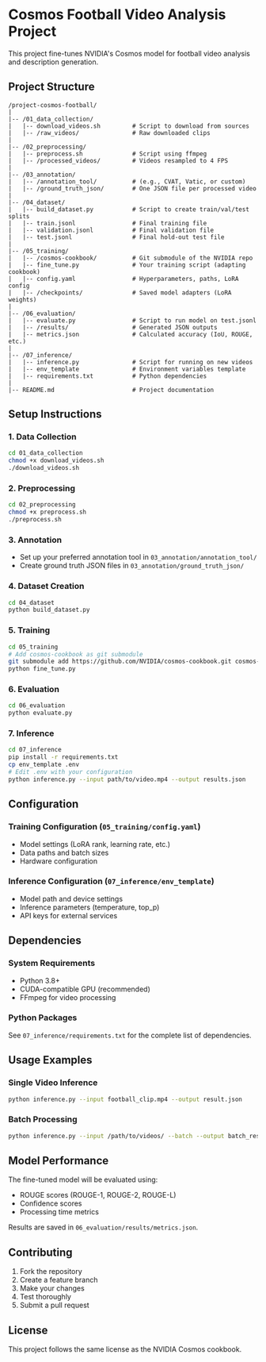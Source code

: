 # Cosmos Football Video Analysis Project

This project fine-tunes NVIDIA's Cosmos model for football video analysis and description generation.

## Project Structure

```
/project-cosmos-football/
|
|-- /01_data_collection/
|   |-- download_videos.sh         # Script to download from sources
|   |-- /raw_videos/               # Raw downloaded clips
|
|-- /02_preprocessing/
|   |-- preprocess.sh              # Script using ffmpeg
|   |-- /processed_videos/         # Videos resampled to 4 FPS
|
|-- /03_annotation/
|   |-- /annotation_tool/          # (e.g., CVAT, Vatic, or custom)
|   |-- /ground_truth_json/        # One JSON file per processed video
|
|-- /04_dataset/
|   |-- build_dataset.py           # Script to create train/val/test splits
|   |-- train.jsonl                # Final training file
|   |-- validation.jsonl           # Final validation file
|   |-- test.jsonl                 # Final hold-out test file
|
|-- /05_training/
|   |-- /cosmos-cookbook/          # Git submodule of the NVIDIA repo
|   |-- fine_tune.py               # Your training script (adapting cookbook)
|   |-- config.yaml                # Hyperparameters, paths, LoRA config
|   |-- /checkpoints/              # Saved model adapters (LoRA weights)
|
|-- /06_evaluation/
|   |-- evaluate.py                # Script to run model on test.jsonl
|   |-- /results/                  # Generated JSON outputs
|   |-- metrics.json               # Calculated accuracy (IoU, ROUGE, etc.)
|
|-- /07_inference/
|   |-- inference.py               # Script for running on new videos
|   |-- env_template               # Environment variables template
|   |-- requirements.txt           # Python dependencies
|
|-- README.md                      # Project documentation
```

## Setup Instructions

### 1. Data Collection
```bash
cd 01_data_collection
chmod +x download_videos.sh
./download_videos.sh
```

### 2. Preprocessing
```bash
cd 02_preprocessing
chmod +x preprocess.sh
./preprocess.sh
```

### 3. Annotation
- Set up your preferred annotation tool in `03_annotation/annotation_tool/`
- Create ground truth JSON files in `03_annotation/ground_truth_json/`

### 4. Dataset Creation
```bash
cd 04_dataset
python build_dataset.py
```

### 5. Training
```bash
cd 05_training
# Add cosmos-cookbook as git submodule
git submodule add https://github.com/NVIDIA/cosmos-cookbook.git cosmos-cookbook
python fine_tune.py
```

### 6. Evaluation
```bash
cd 06_evaluation
python evaluate.py
```

### 7. Inference
```bash
cd 07_inference
pip install -r requirements.txt
cp env_template .env
# Edit .env with your configuration
python inference.py --input path/to/video.mp4 --output results.json
```

## Configuration

### Training Configuration (`05_training/config.yaml`)
- Model settings (LoRA rank, learning rate, etc.)
- Data paths and batch sizes
- Hardware configuration

### Inference Configuration (`07_inference/env_template`)
- Model path and device settings
- Inference parameters (temperature, top_p)
- API keys for external services

## Dependencies

### System Requirements
- Python 3.8+
- CUDA-compatible GPU (recommended)
- FFmpeg for video processing

### Python Packages
See `07_inference/requirements.txt` for the complete list of dependencies.

## Usage Examples

### Single Video Inference
```bash
python inference.py --input football_clip.mp4 --output result.json
```

### Batch Processing
```bash
python inference.py --input /path/to/videos/ --batch --output batch_results.json
```

## Model Performance

The fine-tuned model will be evaluated using:
- ROUGE scores (ROUGE-1, ROUGE-2, ROUGE-L)
- Confidence scores
- Processing time metrics

Results are saved in `06_evaluation/results/metrics.json`.

## Contributing

1. Fork the repository
2. Create a feature branch
3. Make your changes
4. Test thoroughly
5. Submit a pull request

## License

This project follows the same license as the NVIDIA Cosmos cookbook.
